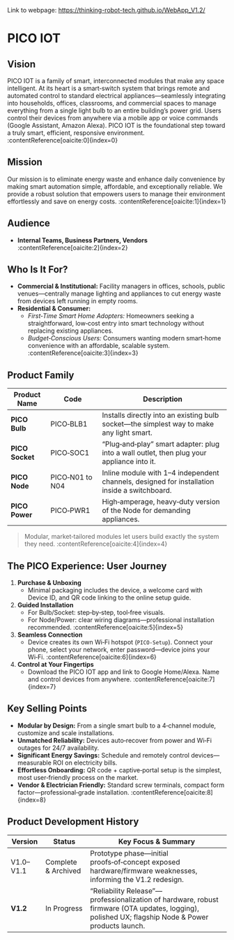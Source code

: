 Link to webpage: https://thinking-robot-tech.github.io/WebApp_V1.2/

# PICO IOT

## Vision  
PICO IOT is a family of smart, interconnected modules that make any space intelligent. At its heart is a smart‑switch system that brings remote and automated control to standard electrical appliances—seamlessly integrating into households, offices, classrooms, and commercial spaces to manage everything from a single light bulb to an entire building’s power grid. Users control their devices from anywhere via a mobile app or voice commands (Google Assistant, Amazon Alexa). PICO IOT is the foundational step toward a truly smart, efficient, responsive environment. :contentReference[oaicite:0]{index=0}

## Mission  
Our mission is to eliminate energy waste and enhance daily convenience by making smart automation simple, affordable, and exceptionally reliable. We provide a robust solution that empowers users to manage their environment effortlessly and save on energy costs. :contentReference[oaicite:1]{index=1}

## Audience  
- **Internal Teams, Business Partners, Vendors** :contentReference[oaicite:2]{index=2}

## Who Is It For?  
- **Commercial & Institutional:** Facility managers in offices, schools, public venues—centrally manage lighting and appliances to cut energy waste from devices left running in empty rooms.  
- **Residential & Consumer:**  
  - *First‑Time Smart Home Adopters:* Homeowners seeking a straightforward, low‑cost entry into smart technology without replacing existing appliances.  
  - *Budget‑Conscious Users:* Consumers wanting modern smart‑home convenience with an affordable, scalable system. :contentReference[oaicite:3]{index=3}

## Product Family  
| Product Name  | Code      | Description                                                                 |
|---------------|-----------|-----------------------------------------------------------------------------|
| **PICO Bulb** | PICO‑BLB1 | Installs directly into an existing bulb socket—the simplest way to make any light smart. |
| **PICO Socket** | PICO‑SOC1 | “Plug‑and‑play” smart adapter: plug into a wall outlet, then plug your appliance into it. |
| **PICO Node** | PICO‑N01 to N04 | Inline module with 1–4 independent channels, designed for installation inside a switchboard. |
| **PICO Power** | PICO‑PWR1 | High‑amperage, heavy‑duty version of the Node for demanding appliances.      |  
> Modular, market‑tailored modules let users build exactly the system they need. :contentReference[oaicite:4]{index=4}

## The PICO Experience: User Journey  
1. **Purchase & Unboxing**  
   - Minimal packaging includes the device, a welcome card with Device ID, and QR code linking to the online setup guide.  
2. **Guided Installation**  
   - For Bulb/Socket: step‑by‑step, tool‑free visuals.  
   - For Node/Power: clear wiring diagrams—professional installation recommended. :contentReference[oaicite:5]{index=5}  
3. **Seamless Connection**  
   - Device creates its own Wi‑Fi hotspot (`PICO‑Setup`). Connect your phone, select your network, enter password—device joins your Wi‑Fi. :contentReference[oaicite:6]{index=6}  
4. **Control at Your Fingertips**  
   - Download the PICO IOT app and link to Google Home/Alexa. Name and control devices from anywhere. :contentReference[oaicite:7]{index=7}

## Key Selling Points  
- **Modular by Design:** From a single smart bulb to a 4‑channel module, customize and scale installations.  
- **Unmatched Reliability:** Devices auto‑recover from power and Wi‑Fi outages for 24/7 availability.  
- **Significant Energy Savings:** Schedule and remotely control devices—measurable ROI on electricity bills.  
- **Effortless Onboarding:** QR code + captive‑portal setup is the simplest, most user‑friendly process on the market.  
- **Vendor & Electrician Friendly:** Standard screw terminals, compact form factor—professional‑grade installation. :contentReference[oaicite:8]{index=8}

## Product Development History  
| Version     | Status              | Key Focus & Summary                                                                                                                                 |
|-------------|---------------------|-----------------------------------------------------------------------------------------------------------------------------------------------------|
| V1.0–V1.1   | Complete & Archived | Prototype phase—initial proofs‑of‑concept exposed hardware/firmware weaknesses, informing the V1.2 redesign.                                        |
| **V1.2**    | In Progress         | “Reliability Release”—professionalization of hardware, robust firmware (OTA updates, logging), polished UX; flagship Node & Power products launch. | :contentReference[oaicite:9]{index=9}
